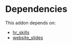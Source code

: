 # Dependencies

This addon depends on:

- [hr_skills](https://github.com/bringout/oca-ocb-hr)
- [website_slides](https://github.com/bringout/oca-ocb-website)
